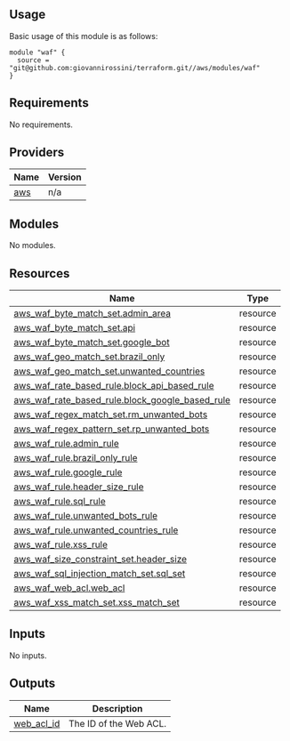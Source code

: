 <!-- BEGIN_TF_DOCS -->
## Usage

Basic usage of this module is as follows:

```hcl
module "waf" {
  source = "git@github.com:giovannirossini/terraform.git//aws/modules/waf"
}
```

## Requirements

No requirements.

## Providers

| Name | Version |
|------|---------|
| <a name="provider_aws"></a> [aws](#provider\_aws) | n/a |

## Modules

No modules.

## Resources

| Name | Type |
|------|------|
| [aws_waf_byte_match_set.admin_area](https://registry.terraform.io/providers/hashicorp/aws/latest/docs/resources/waf_byte_match_set) | resource |
| [aws_waf_byte_match_set.api](https://registry.terraform.io/providers/hashicorp/aws/latest/docs/resources/waf_byte_match_set) | resource |
| [aws_waf_byte_match_set.google_bot](https://registry.terraform.io/providers/hashicorp/aws/latest/docs/resources/waf_byte_match_set) | resource |
| [aws_waf_geo_match_set.brazil_only](https://registry.terraform.io/providers/hashicorp/aws/latest/docs/resources/waf_geo_match_set) | resource |
| [aws_waf_geo_match_set.unwanted_countries](https://registry.terraform.io/providers/hashicorp/aws/latest/docs/resources/waf_geo_match_set) | resource |
| [aws_waf_rate_based_rule.block_api_based_rule](https://registry.terraform.io/providers/hashicorp/aws/latest/docs/resources/waf_rate_based_rule) | resource |
| [aws_waf_rate_based_rule.block_google_based_rule](https://registry.terraform.io/providers/hashicorp/aws/latest/docs/resources/waf_rate_based_rule) | resource |
| [aws_waf_regex_match_set.rm_unwanted_bots](https://registry.terraform.io/providers/hashicorp/aws/latest/docs/resources/waf_regex_match_set) | resource |
| [aws_waf_regex_pattern_set.rp_unwanted_bots](https://registry.terraform.io/providers/hashicorp/aws/latest/docs/resources/waf_regex_pattern_set) | resource |
| [aws_waf_rule.admin_rule](https://registry.terraform.io/providers/hashicorp/aws/latest/docs/resources/waf_rule) | resource |
| [aws_waf_rule.brazil_only_rule](https://registry.terraform.io/providers/hashicorp/aws/latest/docs/resources/waf_rule) | resource |
| [aws_waf_rule.google_rule](https://registry.terraform.io/providers/hashicorp/aws/latest/docs/resources/waf_rule) | resource |
| [aws_waf_rule.header_size_rule](https://registry.terraform.io/providers/hashicorp/aws/latest/docs/resources/waf_rule) | resource |
| [aws_waf_rule.sql_rule](https://registry.terraform.io/providers/hashicorp/aws/latest/docs/resources/waf_rule) | resource |
| [aws_waf_rule.unwanted_bots_rule](https://registry.terraform.io/providers/hashicorp/aws/latest/docs/resources/waf_rule) | resource |
| [aws_waf_rule.unwanted_countries_rule](https://registry.terraform.io/providers/hashicorp/aws/latest/docs/resources/waf_rule) | resource |
| [aws_waf_rule.xss_rule](https://registry.terraform.io/providers/hashicorp/aws/latest/docs/resources/waf_rule) | resource |
| [aws_waf_size_constraint_set.header_size](https://registry.terraform.io/providers/hashicorp/aws/latest/docs/resources/waf_size_constraint_set) | resource |
| [aws_waf_sql_injection_match_set.sql_set](https://registry.terraform.io/providers/hashicorp/aws/latest/docs/resources/waf_sql_injection_match_set) | resource |
| [aws_waf_web_acl.web_acl](https://registry.terraform.io/providers/hashicorp/aws/latest/docs/resources/waf_web_acl) | resource |
| [aws_waf_xss_match_set.xss_match_set](https://registry.terraform.io/providers/hashicorp/aws/latest/docs/resources/waf_xss_match_set) | resource |

## Inputs

No inputs.

## Outputs

| Name | Description |
|------|-------------|
| <a name="output_web_acl_id"></a> [web\_acl\_id](#output\_web\_acl\_id) | The ID of the Web ACL. |
<!-- END_TF_DOCS -->